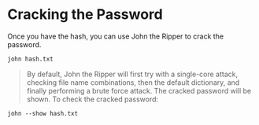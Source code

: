 # Cracking the Password

Once you have the hash, you can use John the Ripper to crack the password.

```bash
john hash.txt
```


> By default, John the Ripper will first try with a single-core attack, checking file name combinations, then the default dictionary, and finally performing a brute force attack.
The cracked password will be shown.
To check the cracked password:

```
john --show hash.txt
